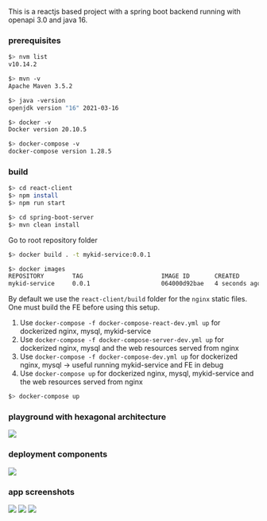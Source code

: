 This is a reactjs based project with a spring boot backend running with openapi 3.0 and java 16.

### prerequisites
```bash
$> nvm list
v10.14.2
```

```bash
$> mvn -v
Apache Maven 3.5.2
```

```bash
$> java -version
openjdk version "16" 2021-03-16
```

```bash
$> docker -v
Docker version 20.10.5
```

```bash
$> docker-compose -v
docker-compose version 1.28.5
```

### build

```bash
$> cd react-client
$> npm install
$> npm run start
```

```bash
$> cd spring-boot-server
$> mvn clean install
```

Go to root repository folder
```bash
$> docker build . -t mykid-service:0.0.1

$> docker images
REPOSITORY        TAG                      IMAGE ID       CREATED         SIZE
mykid-service     0.0.1                    064000d92bae   4 seconds ago   534MB
```

By default we use the `react-client/build` folder for the `nginx` static files. One must build the FE before using this setup.

 1. Use `docker-compose -f docker-compose-react-dev.yml up` for dockerized nginx, mysql, mykid-service
 2. Use `docker-compose -f docker-compose-server-dev.yml up` for dockerized nginx, mysql and the web resources served from nginx
 3. Use `docker-compose -f docker-compose-dev.yml up` for dockerized nginx, mysql -> useful running mykid-service and FE in debug
 4. Use `docker-compose up` for dockerized nginx, mysql, mykid-service and the web resources served from nginx

```bash
$> docker-compose up
```

### playground with hexagonal architecture

![](spring-boot-server/doc/architecture.png)

### deployment components
![](spring-boot-server/doc/dataflow.png)


### app screenshots
![](doc/Screenshot1.png)
![](doc/Screenshot2.png)
![](doc/Screenshot3.png)